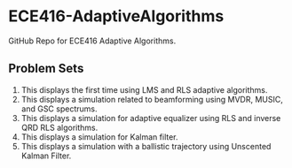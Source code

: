 # ECE416-AdaptiveAlgorithms
GitHub Repo for ECE416 Adaptive Algorithms.

## Problem Sets
1. This displays the first time using LMS and RLS adaptive algorithms.
2. This displays a simulation related to beamforming using MVDR, MUSIC, and GSC spectrums.
3. This displays a simulation for adaptive equalizer using RLS and inverse QRD RLS algorithms. 
4. This displays a simulation for Kalman filter.
5. This displays a simulation with a ballistic trajectory using Unscented Kalman Filter.